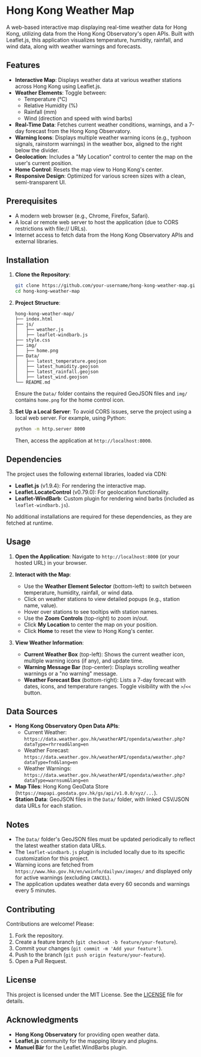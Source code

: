 # Hong Kong Weather Map

A web-based interactive map displaying real-time weather data for Hong Kong, utilizing data from the Hong Kong Observatory's open APIs. Built with Leaflet.js, this application visualizes temperature, humidity, rainfall, and wind data, along with weather warnings and forecasts.

## Features

- **Interactive Map**: Displays weather data at various weather stations across Hong Kong using Leaflet.js.
- **Weather Elements**: Toggle between:
  - Temperature (°C)
  - Relative Humidity (%)
  - Rainfall (mm)
  - Wind (direction and speed with wind barbs)
- **Real-Time Data**: Fetches current weather conditions, warnings, and a 7-day forecast from the Hong Kong Observatory.
- **Warning Icons**: Displays multiple weather warning icons (e.g., typhoon signals, rainstorm warnings) in the weather box, aligned to the right below the divider.
- **Geolocation**: Includes a "My Location" control to center the map on the user's current position.
- **Home Control**: Resets the map view to Hong Kong's center.
- **Responsive Design**: Optimized for various screen sizes with a clean, semi-transparent UI.

## Prerequisites

- A modern web browser (e.g., Chrome, Firefox, Safari).
- A local or remote web server to host the application (due to CORS restrictions with file:// URLs).
- Internet access to fetch data from the Hong Kong Observatory APIs and external libraries.

## Installation

1. **Clone the Repository**:
   ```bash
   git clone https://github.com/your-username/hong-kong-weather-map.git
   cd hong-kong-weather-map
   ```

2. **Project Structure**:
   ```
   hong-kong-weather-map/
   ├── index.html
   ├── js/
   │   ├── weather.js
   │   ├── leaflet-windbarb.js
   ├── style.css
   ├── img/
   │   ├── home.png
   ├── Data/
   │   ├── latest_temperature.geojson
   │   ├── latest_humidity.geojson
   │   ├── latest_rainfall.geojson
   │   ├── latest_wind.geojson
   └── README.md
   ```
   Ensure the `Data/` folder contains the required GeoJSON files and `img/` contains `home.png` for the home control icon.

3. **Set Up a Local Server**:
   To avoid CORS issues, serve the project using a local web server. For example, using Python:
   ```bash
   python -m http.server 8000
   ```
   Then, access the application at `http://localhost:8000`.

## Dependencies

The project uses the following external libraries, loaded via CDN:
- **Leaflet.js** (v1.9.4): For rendering the interactive map.
- **Leaflet.LocateControl** (v0.79.0): For geolocation functionality.
- **Leaflet-WindBarb**: Custom plugin for rendering wind barbs (included as `leaflet-windbarb.js`).

No additional installations are required for these dependencies, as they are fetched at runtime.

## Usage

1. **Open the Application**:
   Navigate to `http://localhost:8000` (or your hosted URL) in your browser.

2. **Interact with the Map**:
   - Use the **Weather Element Selector** (bottom-left) to switch between temperature, humidity, rainfall, or wind data.
   - Click on weather stations to view detailed popups (e.g., station name, value).
   - Hover over stations to see tooltips with station names.
   - Use the **Zoom Controls** (top-right) to zoom in/out.
   - Click **My Location** to center the map on your position.
   - Click **Home** to reset the view to Hong Kong's center.

3. **View Weather Information**:
   - **Current Weather Box** (top-left): Shows the current weather icon, multiple warning icons (if any), and update time.
   - **Warning Message Bar** (top-center): Displays scrolling weather warnings or a "no warning" message.
   - **Weather Forecast Box** (bottom-right): Lists a 7-day forecast with dates, icons, and temperature ranges. Toggle visibility with the `>`/`<<` button.

## Data Sources

- **Hong Kong Observatory Open Data APIs**:
  - Current Weather: `https://data.weather.gov.hk/weatherAPI/opendata/weather.php?dataType=rhrread&lang=en`
  - Weather Forecast: `https://data.weather.gov.hk/weatherAPI/opendata/weather.php?dataType=fnd&lang=en`
  - Weather Warnings: `https://data.weather.gov.hk/weatherAPI/opendata/weather.php?dataType=warnsum&lang=en`
- **Map Tiles**: Hong Kong GeoData Store (`https://mapapi.geodata.gov.hk/gs/api/v1.0.0/xyz/...`).
- **Station Data**: GeoJSON files in the `Data/` folder, with linked CSV/JSON data URLs for each station.

## Notes

- The `Data/` folder's GeoJSON files must be updated periodically to reflect the latest weather station data URLs.
- The `leaflet-windbarb.js` plugin is included locally due to its specific customization for this project.
- Warning icons are fetched from `https://www.hko.gov.hk/en/wxinfo/dailywx/images/` and displayed only for active warnings (excluding `CANCEL`).
- The application updates weather data every 60 seconds and warnings every 5 minutes.

## Contributing

Contributions are welcome! Please:
1. Fork the repository.
2. Create a feature branch (`git checkout -b feature/your-feature`).
3. Commit your changes (`git commit -m 'Add your feature'`).
4. Push to the branch (`git push origin feature/your-feature`).
5. Open a Pull Request.

## License

This project is licensed under the MIT License. See the [LICENSE](LICENSE) file for details.

## Acknowledgments

- **Hong Kong Observatory** for providing open weather data.
- **Leaflet.js** community for the mapping library and plugins.
- **Manuel Bär** for the Leaflet.WindBarbs plugin.